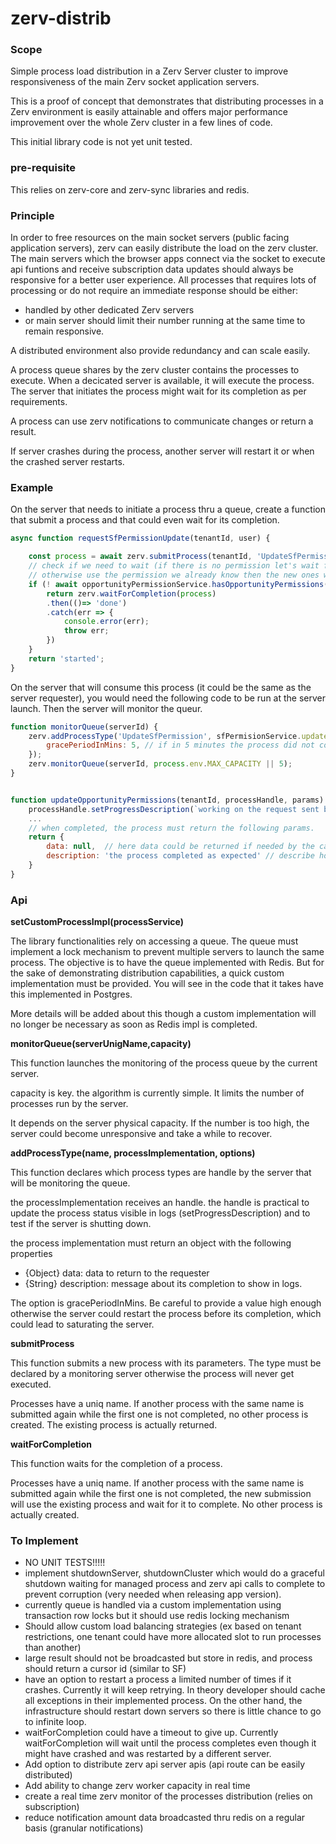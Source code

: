 # zerv-distrib



### Scope
Simple process load distribution in a Zerv Server cluster to improve responsiveness of the main Zerv socket application servers.

This is a proof of concept that demonstrates that distributing processes in a Zerv environment is easily attainable and offers major performance improvement over the whole Zerv cluster in a few lines of code.

This initial library code is not yet unit tested.

### pre-requisite
This relies on zerv-core and zerv-sync libraries and redis.

### Principle
In order to free resources on the main socket servers (public facing application servers), zerv can easily distribute the load on the zerv cluster.
The main servers which the browser apps connect via the socket to execute api funtions and receive subscription data updates should always be responsive for a better user experience.
All processes that requires lots of processing or do not require an immediate response should be either:
- handled by other dedicated Zerv servers
- or main server should limit their number running at the same time to remain responsive.

A distributed environment also provide redundancy and can scale easily.


A process queue shares by the zerv cluster contains the processes to execute. 
When a decicated server is available, it will execute the process.
The server that initiates the process might wait for its completion as per requirements.

A process can use zerv notifications to communicate changes or return a result.

If server crashes during the process, another server will restart it or when the crashed server restarts.

### Example

On the server that needs to initiate a process thru a queue, create a function that submit a process and that could even wait for its completion.

```javascript
async function requestSfPermissionUpdate(tenantId, user) {

    const process = await zerv.submitProcess(tenantId, 'UpdateSfPermission', `tenant${tenantId}/${user.id}`,{tenantId, user});
    // check if we need to wait (if there is no permission let's wait for process to complete)
    // otherwise use the permission we already know then the new ones will be pushed over the network
    if (! await opportunityPermissionService.hasOpportunityPermissions(tenantId, user) ) {
        return zerv.waitForCompletion(process)
        .then(()=> 'done')
        .catch(err => {
            console.error(err);
            throw err;
        })
    }
    return 'started';
}
```

On the server that will consume this process (it could be the same as the server requester), you would need the following code to be run at the server launch.
Then the server will monitor the queur.

```javascript
function monitorQueue(serverId) {
    zerv.addProcessType('UpdateSfPermission', sfPermisionService.updateOpportunityPermissions, {
        gracePeriodInMins: 5, // if in 5 minutes the process did not come back, it must be crashed. it will restart by itself
    });
    zerv.monitorQueue(serverId, process.env.MAX_CAPACITY || 5);
}


function updateOpportunityPermissions(tenantId, processHandle, params) {
    processHandle.setProgressDescription(`working on the request sent by ${params.user}`);
    ...
    // when completed, the process must return the following params.
    return {
        data: null,  // here data could be returned if needed by the caller (means it is waiting for it)
        description: 'the process completed as expected' // describe how the process completed for logging purposes
    }
}
```

### Api

__setCustomProcessImpl(processService)__

The library functionalities rely on accessing a queue. The queue must implement a lock mechanism to prevent multiple servers to launch the same process. The objective is to have the queue implemented with Redis. But for the sake of demonstrating distribution capabilities, a quick custom implementation must be provided. You will see in the code that it takes have this implemented in Postgres.

More details will be added about this though a custom implementation will no longer be necessary as soon as Redis impl is completed.

__monitorQueue(serverUnigName,capacity)__

This function launches the monitoring of the process queue by the current server.

capacity is key. the algorithm is currently simple. It limits the number of processes run by the server.

It depends on the server physical capacity. If the number is too high, the server could become unresponsive and take a while to recover.

__addProcessType(name, processImplementation, options)__

This function declares which process types are handle by the server that will be monitoring the queue.

the processImplementation receives an handle.
the handle is practical to update the process status visible in logs (setProgressDescription) and to test if the server is shutting down.

the process implementation must return an object with the following properties 
- {Object} data: data to return to the requester
- {String} description: message about its completion to show in logs.

The option is gracePeriodInMins. Be careful to provide a value high enough otherwise the server could restart the process before its completion, which could lead to saturating the server.

__submitProcess__

This function submits a new process with its parameters. The type must be declared by a monitoring server otherwise the process will never get executed.

Processes have a uniq name. If another process with the same name is submitted again while the first one is not completed, no other process is created.
The existing process is actually returned.

__waitForCompletion__

This function waits for the completion of a process.

Processes have a uniq name. If another process with the same name is submitted again while the first one is not completed, the new submission will use the existing process and wait for it to complete.
No other process is actually created.


### To Implement

- NO UNIT TESTS!!!!!
- implement shutdownServer, shutdownCluster which would do a graceful shutdown waiting for managed process and zerv api calls to complete to prevent corruption (very needed when releasing app version).
- currently queue is handled via a custom implementation using transaction row locks but it should use redis locking mechanism
- Should allow custom load balancing strategies (ex based on tenant restrictions, one tenant could have more allocated slot to run processes than another)
- large result should not be broadcasted but store in redis, and process should return a cursor id (similar to SF)
- have an option to restart a process a limited number of times if it crashes. Currently it will keep retrying. In theory developer should cache all exceptions in their implemented process. On the other hand, the infrastructure should restart down servers so there is little chance to go to infinite loop.
- waitForCompletion could have a timeout to give up. Currently waitForCompletion will wait until the process completes even though it might have crashed and was restarted by a different server.
- Add option to distribute zerv api server apis (api route can be easily distributed)
- Add ability to change zerv worker capacity in real time
- create a real time zerv monitor of the processes distribution (relies on subscription)
- reduce notification amount data broadcasted thru redis on a regular basis (granular notifications)

